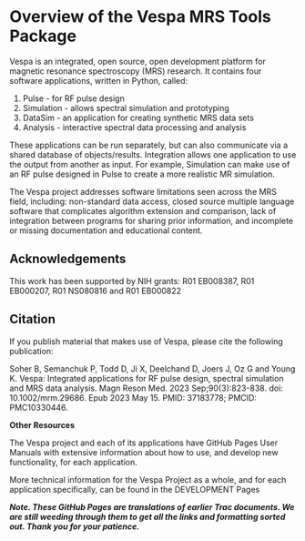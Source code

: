 #  Overview of the Vespa MRS Tools Package

Vespa is an integrated, open source, open development platform for magnetic resonance spectroscopy (MRS) research. It contains four  software applications, written in Python, called: 

1. Pulse      - for RF pulse design
2. Simulation - allows spectral simulation and prototyping
3. DataSim    - an application for creating synthetic MRS data sets 
4. Analysis   - interactive spectral data processing and analysis

These applications can be run separately, but can also communicate via a shared database of objects/results. Integration allows one application to use the output from another as input. For example, Simulation can make use of an RF pulse designed in Pulse to create a more realistic MR simulation.

The Vespa project addresses software limitations seen across the MRS field, including: non-standard data access, closed source multiple language software that complicates algorithm extension and comparison, lack of integration between programs for sharing prior information, and incomplete or missing documentation and educational content.

## Acknowledgements

This work has been supported by NIH grants: R01 EB008387, R01 EB000207, R01 NS080816 and R01 EB000822

## Citation

If you publish material that makes use of Vespa, please cite the following publication:

Soher B, Semanchuk P, Todd D, Ji X, Deelchand D, Joers J, Oz G and Young K. Vespa: Integrated applications for RF pulse design, spectral simulation and MRS data analysis. Magn Reson Med. 2023 Sep;90(3):823-838. doi: 10.1002/mrm.29686. Epub 2023 May 15. PMID: 37183778; PMCID: PMC10330446.

**Other Resources**

The Vespa project and each of its applications have GitHub Pages User Manuals with extensive information about how to use, and develop new functionality, for each application. 

More technical information for the Vespa Project as a whole, and for each application specifically, can be found in the DEVELOPMENT Pages

**_Note. These GitHub Pages are translations of earlier Trac documents. We are still weeding through them to get all the links and formatting sorted out.  Thank you for your patience._**